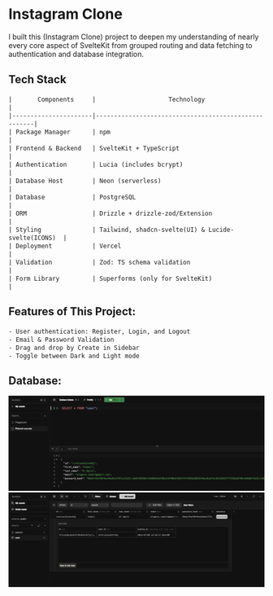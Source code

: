 # Instagram Clone

I built this (Instagram Clone) project to deepen my understanding of nearly every core aspect of SvelteKit 
from grouped routing and data fetching to authentication and database integration.

## Tech Stack

    |       Components     |                    Technology                       |
    |----------------------|-----------------------------------------------------|                     
    | Package Manager      | npm                                                 |
    | Frontend & Backend   | SvelteKit + TypeScript                              |
    | Authentication       | Lucia (includes bcrypt)                             |
    | Database Host        | Neon (serverless)                                   |
    | Database             | PostgreSQL                                          |
    | ORM                  | Drizzle + drizzle-zod/Extension                     |
    | Styling              | Tailwind, shadcn-svelte(UI) & Lucide-svelte(ICONS)  |
    | Deployment           | Vercel                                              |
    | Validation           | Zod: TS schema validation                           |
    | Form Library         | Superforms (only for SvelteKit)                     |

## Features of This Project:

    - User authentication: Register, Login, and Logout
    - Email & Password Validation
    - Drag and drop by Create in Sidebar
    - Toggle between Dark and Light mode

## Database:

![Database schema](db1.png)
![Database schema](db2.png)































